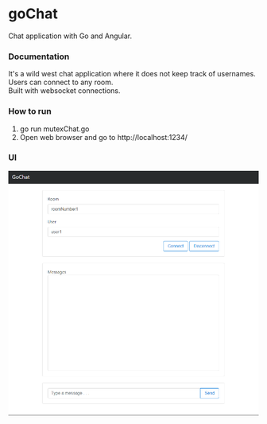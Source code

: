 # goChat
Chat application with Go and Angular.  

### Documentation
It's a wild west chat application where it does not keep track of usernames.  
Users can connect to any room.  
Built with websocket connections.  

### How to run
1. go run mutexChat.go
2. Open web browser and go to http://localhost:1234/

### UI
![Alt text](/goChat.png)